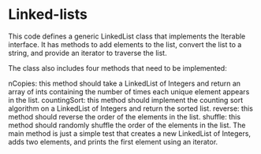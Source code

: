 # Linked-lists

This code defines a generic LinkedList class that implements the Iterable interface. It has methods to add elements to the list, convert the list to a string, and provide an iterator to traverse the list.

The class also includes four methods that need to be implemented:

nCopies: this method should take a LinkedList of Integers and return an array of ints containing the number of times each unique element appears in the list.
countingSort: this method should implement the counting sort algorithm on a LinkedList of Integers and return the sorted list.
reverse: this method should reverse the order of the elements in the list.
shuffle: this method should randomly shuffle the order of the elements in the list.
The main method is just a simple test that creates a new LinkedList of Integers, adds two elements, and prints the first element using an iterator.
